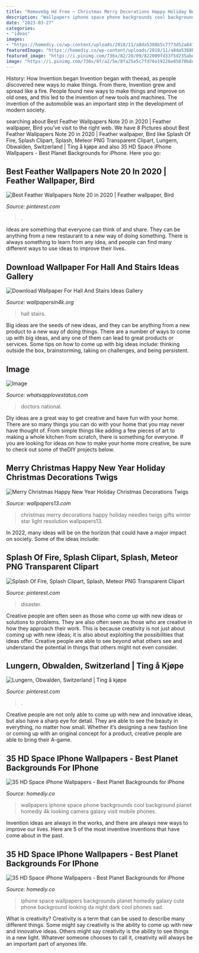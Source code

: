 ```yaml
---
title: "Removebg Hd Free ~ Christmas Merry Decorations Happy Holiday Needles Twigs Gifts Winter Star Light Resolution Wallpapers13"
description: "Wallpapers iphone space phone backgrounds cool background planet homediy 4k looking camera galaxy visit mobile phones"
date: "2023-03-27"
categories:
- "ideas"
images:
- "https://homediy.co/wp-content/uploads/2018/11/a8da5388b5c7773d52a8415c9b022391.jpg"
featuredImage: "https://homediy.co/wp-content/uploads/2018/11/a8da5388b5c7773d52a8415c9b022391.jpg"
featured_image: "https://i.pinimg.com/736x/82/20/09/822009fd33f5d235abe8ee608029cdd9.jpg"
image: "https://i.pinimg.com/736x/8f/a2/5e/8fa25e5c7fd76e19226e85070b8cffd3--wallpaper-backgrounds-switzerland.jpg"
---
```



History: How Invention began
Invention began with theead, as people discovered new ways to make things. From there, Invention grew and spread like a fire. People found new ways to make things and improve on old ones, and this led to the invention of new tools and machines. The invention of the automobile was an important step in the development of modern society.

	

		
searching about Best Feather Wallpapers Note 20 in 2020 | Feather wallpaper, Bird you've visit to the right web. We have 8 Pictures about Best Feather Wallpapers Note 20 in 2020 | Feather wallpaper, Bird like Splash Of Fire, Splash Clipart, Splash, Meteor PNG Transparent Clipart, Lungern, Obwalden, Switzerland | Ting å kjøpe and also 35 HD Space iPhone Wallpapers - Best Planet Backgrounds for iPhone. Here you go:
		
    
## Best Feather Wallpapers Note 20 In 2020 | Feather Wallpaper, Bird

<img loading=lazy src="https://i.pinimg.com/736x/de/25/dc/de25dcf737aa12cf755f9bdceb4fe503.jpg" onerror="this.onerror=null;this.src='https://tse1.mm.bing.net/th?id=OIP.polZaR_OVxi8XKY0vl7yIgHaNK&amp;pid=15.1';" alt="Best Feather Wallpapers Note 20 in 2020 | Feather wallpaper, Bird">

_Source: pinterest.com_

>. 

	

Ideas are something that everyone can think of and share. They can be anything from a new restaurant to a new way of doing something. There is always something to learn from any idea, and people can find many different ways to use ideas to improve their lives.

    
## Download Wallpaper For Hall And Stairs Ideas Gallery

<img loading=lazy src="http://www.wallpapersin4k.org/wp-content/uploads/2017/04/Wallpaper-For-Hall-And-Stairs-Ideas-6.jpg" onerror="this.onerror=null;this.src='https://tse3.mm.bing.net/th?id=OIP.w7PgLzmrxAJ-Coz0KKVP7wHaJ3&amp;pid=15.1';" alt="Download Wallpaper For Hall And Stairs Ideas Gallery">

_Source: wallpapersin4k.org_

>hall stairs. 

	

Big ideas are the seeds of new ideas, and they can be anything from a new product to a new way of doing things. There are a number of ways to come up with big ideas, and any one of them can lead to great products or services. Some tips on how to come up with big ideas include: thinking outside the box, brainstorming, taking on challenges, and being persistent.

    
## Image

<img loading=lazy src="https://1.bp.blogspot.com/-EqjTEFRlSm4/VvlpyhdWrbI/AAAAAAAADpQ/EvpbjElwbsM1E4OZvAz_iJdbz8f5zXNdA/s1600/sfgsfdg.jpg" onerror="this.onerror=null;this.src='https://tse1.mm.bing.net/th?id=OIP.l1h6vHTUFQTvOZyAFDejlgHaEO&amp;pid=15.1';" alt="Image">

_Source: whatsapplovestatus.com_

>doctors national. 

	

Diy ideas are a great way to get creative and have fun with your home. There are so many things you can do with your home that you may never have thought of. From simple things like adding a few pieces of art to making a whole kitchen from scratch, there is something for everyone. If you are looking for ideas on how to make your home more creative, be sure to check out some of theDIY projects below.

    
## Merry Christmas Happy New Year Holiday Christmas Decorations Twigs

<img loading=lazy src="http://www.wallpapers13.com/wp-content/uploads/2016/12/Merry-Christmas-Happy-New-Year-holiday-Christmas-decorations-Twigs-Needles-Gifts-Star-Light-Winter-Holiday-Wallpaper-HD-5120x3200.jpg" onerror="this.onerror=null;this.src='https://tse4.mm.bing.net/th?id=OIP.eNI2wjJ5o45DbKm7zU_VNAHaEo&amp;pid=15.1';" alt="Merry Christmas Happy New Year Holiday Christmas Decorations Twigs">

_Source: wallpapers13.com_

>christmas merry decorations happy holiday needles twigs gifts winter star light resolution wallpapers13. 

	

In 2022, many ideas will be on the horizon that could have a major impact on society. Some of the ideas include: 

    
## Splash Of Fire, Splash Clipart, Splash, Meteor PNG Transparent Clipart

<img loading=lazy src="https://i.pinimg.com/736x/82/20/09/822009fd33f5d235abe8ee608029cdd9.jpg" onerror="this.onerror=null;this.src='https://tse4.mm.bing.net/th?id=OIP.Wv-y4FrU7yTTM5W4vRb14wHaLy&amp;pid=15.1';" alt="Splash Of Fire, Splash Clipart, Splash, Meteor PNG Transparent Clipart">

_Source: pinterest.com_

>disaster. 

	

Creative people are often seen as those who come up with new ideas or solutions to problems. They are also often seen as those who are creative in how they approach their work. This is because creativity is not just about coming up with new ideas; it is also about exploiting the possibilities that ideas offer. Creative people are able to see beyond what others see and understand the potential in things that others might not even consider.

    
## Lungern, Obwalden, Switzerland | Ting å Kjøpe

<img loading=lazy src="https://i.pinimg.com/736x/8f/a2/5e/8fa25e5c7fd76e19226e85070b8cffd3--wallpaper-backgrounds-switzerland.jpg" onerror="this.onerror=null;this.src='https://tse4.mm.bing.net/th?id=OIP.teTTK1KRSoLMlas-M0Ya2gHaD5&amp;pid=15.1';" alt="Lungern, Obwalden, Switzerland | Ting å kjøpe">

_Source: pinterest.com_

>. 

	

Creative people are not only able to come up with new and innovative ideas, but also have a sharp eye for detail. They are able to see the beauty in everything, no matter how small. Whether it’s designing a new fashion line or coming up with an original concept for a product, creative people are able to bring their A-game.

    
## 35 HD Space IPhone Wallpapers - Best Planet Backgrounds For IPhone

<img loading=lazy src="https://homediy.co/wp-content/uploads/2018/11/d048c8b602e4d16739a08bb7468a5080.jpg" onerror="this.onerror=null;this.src='https://tse2.mm.bing.net/th?id=OIP.vJxxhC9f68wyeJjMXv0lwQHaNK&amp;pid=15.1';" alt="35 HD Space iPhone Wallpapers - Best Planet Backgrounds for iPhone">

_Source: homediy.co_

>wallpapers iphone space phone backgrounds cool background planet homediy 4k looking camera galaxy visit mobile phones. 

	

Invention ideas are always in the works, and there are always new ways to improve our lives. Here are 5 of the most inventive inventions that have come about in the past.

    
## 35 HD Space IPhone Wallpapers - Best Planet Backgrounds For IPhone

<img loading=lazy src="https://homediy.co/wp-content/uploads/2018/11/a8da5388b5c7773d52a8415c9b022391.jpg" onerror="this.onerror=null;this.src='https://tse3.mm.bing.net/th?id=OIP.czsnnue10jDfgTQ7JbcYFwHaNK&amp;pid=15.1';" alt="35 HD Space iPhone Wallpapers - Best Planet Backgrounds for iPhone">

_Source: homediy.co_

>iphone space wallpapers backgrounds planet homediy galaxy cute phone background looking da night dark cool phones sad. 

	

What is creativity?
Creativity is a term that can be used to describe many different things. Some might say creativity is the ability to come up with new and innovative ideas. Others might say creativity is the ability to see things in a new light. Whatever someone chooses to call it, creativity will always be an important part of anyones life.

